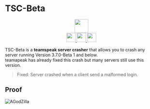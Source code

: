 # TSC-Beta
<p align="center">
  <a href="https://github.com/cydolo/TSC-Beta/releases" target="_blank">
  <img height="45" weight="45" align="center" src="https://pngimage.net/wp-content/uploads/2018/05/button-flat-png-7.png"/>
</a>
<br>
     <a href="https://discord.gg/ZwgMfNz" target="_blank">
<img  height="30" weight="30" src="https://image.spreadshirtmedia.net/image-server/v1/mp/designs/137963376,width=178,height=178/discord-logo.png"/>
</a>  
 <a href="https://www.youtube.com/channel/UCgfXkVhgB1urzdvCJt6gR_w" target="_blank">
<img  height="30" weight="30" src="https://cdn.iconscout.com/icon/free/png-256/youtube-88-227910.png"/>
</a>
 <a href="https://twitter.com/cydolo" target="_blank">
<img  height="30" weight="30" src="http://i.imgur.com/tXSoThF.png"/>
</a>    
  <br>

</p>

TSC-Beta is a **teamspeak server crasher** that allows you to crash any server running Version 3.7.0-Beta 1 and below.  
teamapeak has already fixed this crash but many servers still use this version.
> Fixed: Server crashed when a client send a malformed login.

## Proof
![AGodZilla](https://files.catbox.moe/rutdxh.PNG)
